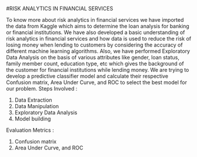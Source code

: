 #RISK ANALYTICS IN FINANCIAL SERVICES

To know more about risk analytics in financial services we have imported the data from Kaggle which aims to determine the loan analysis for banking or financial institutions. We have also developed a basic understanding of risk analytics in financial services and how data is used to reduce the risk of losing money when lending to customers by considering the accuracy of different machine learning algorithms. Also, we have performed Exploratory Data Analysis on the basis of various attributes like gender, loan status, family member count, education type, etc which gives the background of the customer for financial institutions while lending money. We are trying to develop a predictive classifier model and calculate their respective Confusion matrix, Area Under Curve, and ROC to select the best model for our problem.
 Steps Involved :
 
 1) Data Extraction
 2) Data Manipulation
 3) Exploratory Data Analysis
 4) Model building
 
 Evaluation Metrics :
1) Confusion matrix
2) Area Under Curve, and ROC
